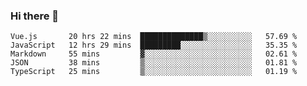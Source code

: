 ### Hi there 👋

<!--
**xin-code/Xin-code** is a ✨ _special_ ✨ repository because its `README.md` (this file) appears on your GitHub profile.

Here are some ideas to get you started:
<!--START_SECTION:waka-->
```text
Vue.js       20 hrs 22 mins  ██████████████▒░░░░░░░░░░   57.69 % 
JavaScript   12 hrs 29 mins  █████████░░░░░░░░░░░░░░░░   35.35 % 
Markdown     55 mins         ▓░░░░░░░░░░░░░░░░░░░░░░░░   02.61 % 
JSON         38 mins         ▒░░░░░░░░░░░░░░░░░░░░░░░░   01.81 % 
TypeScript   25 mins         ▒░░░░░░░░░░░░░░░░░░░░░░░░   01.19 % 
```
<!--END_SECTION:waka-->

